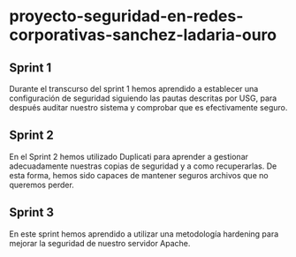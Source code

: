 # proyecto-seguridad-en-redes-corporativas-sanchez-ladaria-ouro
## Sprint 1
Durante el transcurso del sprint 1 hemos aprendido a establecer una configuración de seguridad siguiendo las pautas descritas por USG, para después auditar nuestro sistema y comprobar que es efectivamente seguro.

## Sprint 2
En el Sprint 2 hemos utilizado Duplicati para aprender a gestionar adecuadamente nuestras copias de seguridad y a como recuperarlas. De esta forma, hemos sido capaces de mantener seguros archivos que no queremos perder.

## Sprint 3
En este sprint hemos aprendido a utilizar una metodología hardening para mejorar la seguridad de nuestro servidor Apache.
